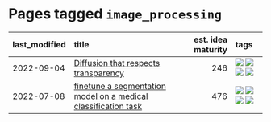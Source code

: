 # Pages tagged `image_processing`

|last_modified|title|est. idea maturity|tags
|:---|:---|---:|:---|
|2022-09-04|[Diffusion that respects transparency](../diffusion-that-respects-transparency.md)|246|[![](https://img.shields.io/badge/tag-completed-e7673c)](../tags/completed.md) [![](https://img.shields.io/badge/tag-diffusion-fecb83)](../tags/diffusion.md) [![](https://img.shields.io/badge/tag-image_processing-6a156e)](../tags/image_processing.md) [![](https://img.shields.io/badge/tag-transparency-4a3565)](../tags/transparency.md)|
|2022-07-08|[finetune a segmentation model on a medical classification task](../finetune_a_segmentation_model_on_a_medical_classification_task.md)|476|[![](https://img.shields.io/badge/tag-experimental-3a20e)](../tags/experimental.md) [![](https://img.shields.io/badge/tag-image_processing-6a156e)](../tags/image_processing.md) [![](https://img.shields.io/badge/tag-medical_image_analysis-394ee4)](../tags/medical_image_analysis.md) [![](https://img.shields.io/badge/tag-tooling-eac1b9)](../tags/tooling.md)|